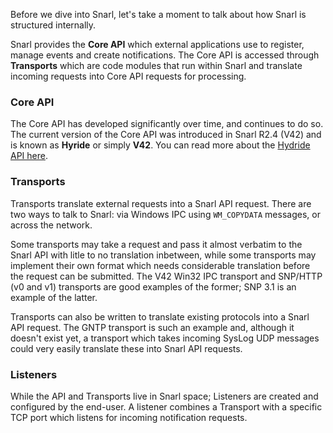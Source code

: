 
Before we dive into Snarl, let's take a moment to talk about how Snarl is structured internally.  

Snarl provides the **Core API** which external applications use to register, manage events and create notifications.  The Core API is accessed through **Transports** which are code modules that run within Snarl and translate incoming requests into Core API requests for processing.

### Core API

The Core API has developed significantly over time, and continues to do so.  The current version of the Core API was introduced in Snarl R2.4 (V42) and is known as **Hyride** or simply **V42**.  You can read more about the [Hydride API here](Hydride-API).

### Transports

Transports translate external requests into a Snarl API request.  There are two ways to talk to Snarl: via Windows IPC using `WM_COPYDATA` messages, or across the network.

Some transports may take a request and pass it almost verbatim to the Snarl API with litle to no translation inbetween, while some transports may implement their own format which needs considerable translation before the request can be submitted.  The V42 Win32 IPC transport and SNP/HTTP (v0 and v1) transports are good examples of the former; SNP 3.1 is an example of the latter.

Transports can also be written to translate existing protocols into a Snarl API request.  The GNTP transport is such an example and, although it doesn't exist yet, a transport which takes incoming SysLog UDP messages could very easily translate these into Snarl API requests.

### Listeners

While the API and Transports live in Snarl space; Listeners are created and configured by the end-user.  A listener combines a Transport with a specific TCP port which listens for incoming notification requests.














